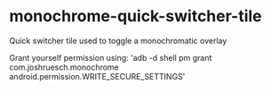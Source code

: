 # monochrome-quick-switcher-tile
Quick switcher tile used to toggle a monochromatic overlay


Grant yourself permission using:
 'adb -d shell pm grant com.joshruesch.monochrome android.permission.WRITE_SECURE_SETTINGS'
